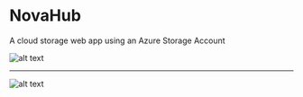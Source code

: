 # NovaHub
A cloud storage web app using an Azure Storage Account

![alt text](https://raw.githubusercontent.com/Munanga/NovaHub/master/screenshots/homepage.JPG) 

-----------------------------------------------------------------------------------------

![alt text](https://raw.githubusercontent.com/Munanga/NovaHub/master/screenshots/upload.JPG) 
